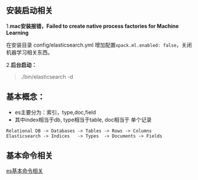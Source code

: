 ## 安装启动相关
1.**mac安装报错，Failed to create native process factories for Machine Learning**

在安装目录 config/elasticsearch.yml 增加配置```xpack.ml.enabled: false```，关闭机器学习相关东西。

2.**后台启动：**
> ./bin/elasticsearch -d 

## 基本概念：
- es主要分为：索引，type,doc,field
- 其中index相当于db, type相当于table, doc相当于 单个记录
```
Relational DB -> Databases -> Tables -> Rows -> Columns
Elasticsearch -> Indices   -> Types  -> Documents -> Fields
```

## 基本命令相关
<a href="./es基本命令相关.md">es基本命令相关</a>






